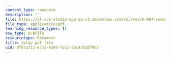 ```yaml
---
content_type: resource
description: ''
file: https://ol-ocw-studio-app-qa.s3.amazonaws.com/courses/6-004-computation-structures-spring-2017/df031f116731424872c12ac4c620f483_7XEUB_dTaK0.pdf
file_type: application/pdf
learning_resource_types: []
ocw_type: OCWFile
resourcetype: Document
title: 3play pdf file
uid: df031f11-6731-4248-72c1-2ac4c620f483
---
```

